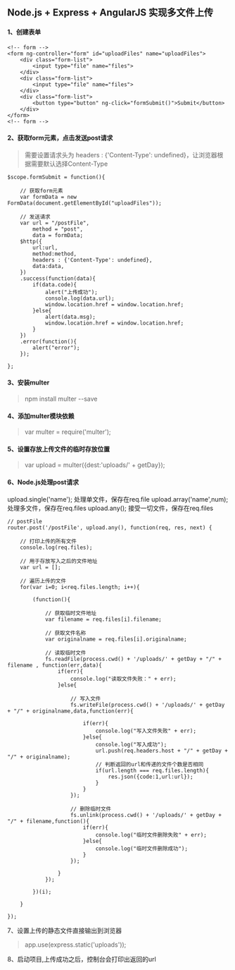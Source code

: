 ## Node.js + Express + AngularJS 实现多文件上传

#### 1、创建表单
~~~
<!-- form -->
<form ng-controller="form" id="uploadFiles" name="uploadFiles">
    <div class="form-list">
        <input type="file" name="files">
    </div>
    <div class="form-list">
        <input type="file" name="files">
    </div>
    <div class="form-list">
        <button type="button" ng-click="formSubmit()">Submit</button>
    </div>
</form>
<!-- form -->
~~~

#### 2、获取form元素，点击发送post请求
>需要设置请求头为 headers : {'Content-Type': undefined}，让浏览器根据需要默认选择Content-Type

~~~
$scope.formSubmit = function(){

    // 获取form元素
    var formData = new FormData(document.getElementById("uploadFiles"));

    // 发送请求
    var url = "/postFile",
        method = "post",
        data = formData;
    $http({
        url:url,
        method:method,
        headers : {'Content-Type': undefined},
        data:data,
    })
    .success(function(data){
        if(data.code){
            alert("上传成功");
            console.log(data.url);
            window.location.href = window.location.href;
        }else{
            alert(data.msg);
            window.location.href = window.location.href;
        }
    })
    .error(function(){
        alert("error");
    });

};
~~~


#### 3、安装multer
> npm install multer --save

#### 4、添加multer模块依赖
> var multer  = require('multer');

#### 5、设置存放上传文件的临时存放位置
> var upload = multer({dest:'uploads/' + getDay});

#### 6、Node.js处理post请求

upload.single('name');     处理单文件，保存在req.file
upload.array('name',num);  处理多文件，保存在req.files
upload.any();              接受一切文件，保存在req.files

~~~
// postFile
router.post('/postFile', upload.any(), function(req, res, next) {

    // 打印上传的所有文件
    console.log(req.files);

    // 用于存放写入之后的文件地址
    var url = [];

    // 遍历上传的文件
    for(var i=0; i<req.files.length; i++){

        (function(){

            // 获取临时文件地址
            var filename = req.files[i].filename;

            // 获取文件名称
            var originalname = req.files[i].originalname;

            // 读取临时文件
            fs.readFile(process.cwd() + '/uploads/' + getDay + "/" + filename , function(err,data){
                if(err){
                    console.log("读取文件失败：" + err);
                }else{

                    // 写入文件
                    fs.writeFile(process.cwd() + '/uploads/' + getDay + "/" + originalname,data,function(err){

                        if(err){
                            console.log("写入文件失败" + err);
                        }else{
                            console.log("写入成功");
                            url.push(req.headers.host + "/" + getDay + "/" + originalname);
                            // 判断返回的url和传递的文件个数是否相同
                            if(url.length === req.files.length){
                                res.json({code:1,url:url});
                            }
                        }
                    });

                    // 删除临时文件
                    fs.unlink(process.cwd() + '/uploads/' + getDay + "/" + filename,function(){
                        if(err){
                            console.log("临时文件删除失败" + err);
                        }else{
                            console.log("临时文件删除成功");
                        }
                    });

                }
            });

        })(i);

    }

});
~~~

7、设置上传的静态文件直接输出到浏览器
> app.use(express.static('uploads'));

8、启动项目,上传成功之后，控制台会打印出返回的url